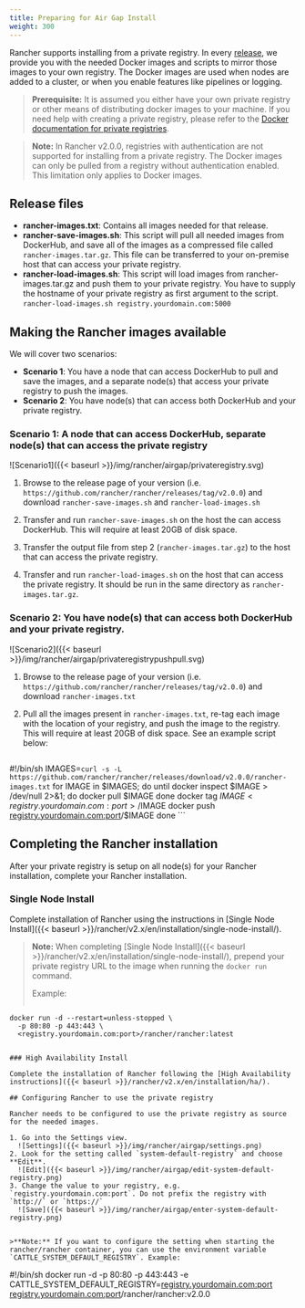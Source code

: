 ```yaml
---
title: Preparing for Air Gap Install
weight: 300
---
```

Rancher supports installing from a private registry. In every [release](https://github.com/rancher/rancher/releases), we provide you with the needed Docker images and scripts to mirror those images to your own registry. The Docker images are used when nodes are added to a cluster, or when you enable features like pipelines or logging.

>**Prerequisite:** It is assumed you either have your own private registry or other means of distributing docker images to your machine. If you need help with creating a private registry, please refer to the [Docker documentation for private registries](https://docs.docker.com/registry/).

>**Note:** In Rancher v2.0.0, registries with authentication are not supported for installing from a private registry. The Docker images can only be pulled from a registry without authentication enabled. This limitation only applies to Docker images.

## Release files

* **rancher-images.txt**: Contains all images needed for that release.
* **rancher-save-images.sh**: This script will pull all needed images from DockerHub, and save all of the images as a compressed file called `rancher-images.tar.gz`. This file can be transferred to your on-premise host that can access your private registry.
* **rancher-load-images.sh**: This script will load images from rancher-images.tar.gz and push them to your private registry. You have to supply the hostname of your private registry as first argument to the script.<br/>`rancher-load-images.sh registry.yourdomain.com:5000`

## Making the Rancher images available

We will cover two scenarios:

* **Scenario 1**: You have a node that can access DockerHub to pull and save the images, and a separate node(s) that access your private registry to push the images.
* **Scenario 2**: You have node(s) that can access both DockerHub and your private registry.

### Scenario 1: A node that can access DockerHub, separate node(s) that can access the private registry

![Scenario1]({{< baseurl >}}/img/rancher/airgap/privateregistry.svg)

1. Browse to the release page of your version (i.e. `https://github.com/rancher/rancher/releases/tag/v2.0.0`) and download `rancher-save-images.sh` and `rancher-load-images.sh`

2. Transfer and run `rancher-save-images.sh` on the host the can access DockerHub. This will require at least 20GB of disk space.

3. Transfer the output file from step 2 (`rancher-images.tar.gz`) to the host that can access the private registry.

4. Transfer and run `rancher-load-images.sh` on the host that can access the private registry. It should be run in the same directory as `rancher-images.tar.gz`.

### Scenario 2: You have node(s) that can access both DockerHub and your private registry.

![Scenario2]({{< baseurl >}}/img/rancher/airgap/privateregistrypushpull.svg)

1. Browse to the release page of your version (i.e. `https://github.com/rancher/rancher/releases/tag/v2.0.0`) and download `rancher-images.txt`

2. Pull all the images present in `rancher-images.txt`, re-tag each image with the location of your registry, and push the image to the registry. This will require at least 20GB of disk space. See an example script below:

	```
#!/bin/sh
IMAGES=`curl -s -L https://github.com/rancher/rancher/releases/download/v2.0.0/rancher-images.txt`
for IMAGE in $IMAGES; do
    until docker inspect $IMAGE > /dev/null 2>&1; do
        docker pull $IMAGE
    done
    docker tag $IMAGE <registry.yourdomain.com:port>/$IMAGE
    docker push <registry.yourdomain.com:port>/$IMAGE
done
	```

## Completing the Rancher installation

After your private registry is setup on all node(s) for your Rancher installation, complete your Rancher installation.

### Single Node Install

Complete installation of Rancher using the instructions in [Single Node Install]({{< baseurl >}}/rancher/v2.x/en/installation/single-node-install/).

>**Note:**
> When completing [Single Node Install]({{< baseurl >}}/rancher/v2.x/en/installation/single-node-install/), prepend your private registry URL to the image when running the `docker run` command.
>
> Example:
> ```
	docker run -d --restart=unless-stopped \
	  -p 80:80 -p 443:443 \
	  <registry.yourdomain.com:port>/rancher/rancher:latest
```

### High Availability Install

Complete the installation of Rancher following the [High Availability instructions]({{< baseurl >}}/rancher/v2.x/en/installation/ha/).

## Configuring Rancher to use the private registry

Rancher needs to be configured to use the private registry as source for the needed images.

1. Go into the Settings view.
  ![Settings]({{< baseurl >}}/img/rancher/airgap/settings.png)
2. Look for the setting called `system-default-registry` and choose **Edit**.
  ![Edit]({{< baseurl >}}/img/rancher/airgap/edit-system-default-registry.png)
3. Change the value to your registry, e.g. `registry.yourdomain.com:port`. Do not prefix the registry with `http://` or `https://`
  ![Save]({{< baseurl >}}/img/rancher/airgap/enter-system-default-registry.png)


>**Note:** If you want to configure the setting when starting the rancher/rancher container, you can use the environment variable `CATTLE_SYSTEM_DEFAULT_REGISTRY`. Example:
```
#!/bin/sh
docker run -d -p 80:80 -p 443:443 -e CATTLE_SYSTEM_DEFAULT_REGISTRY=<registry.yourdomain.com:port> <registry.yourdomain.com:port>/rancher/rancher:v2.0.0
```
